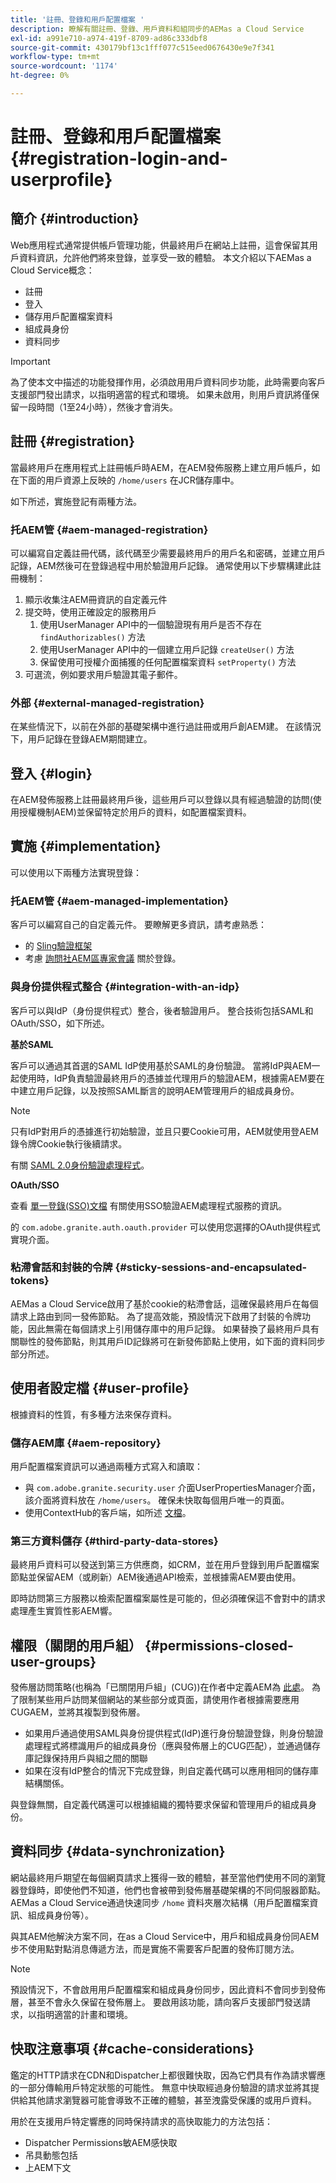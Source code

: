 ```yaml
---
title: '註冊、登錄和用戶配置檔案 '
description: 瞭解有關註冊、登錄、用戶資料和組同步的AEMas a Cloud Service
exl-id: a991e710-a974-419f-8709-ad86c333dbf8
source-git-commit: 430179bf13c1fff077c515eed0676430e9e7f341
workflow-type: tm+mt
source-wordcount: '1174'
ht-degree: 0%

---
```


# 註冊、登錄和用戶配置檔案 {#registration-login-and-userprofile}

## 簡介 {#introduction}

Web應用程式通常提供帳戶管理功能，供最終用戶在網站上註冊，這會保留其用戶資料資訊，允許他們將來登錄，並享受一致的體驗。 本文介紹以下AEMas a Cloud Service概念：

* 註冊
* 登入
* 儲存用戶配置檔案資料
* 組成員身份
* 資料同步

>[!IMPORTANT]
>
>為了使本文中描述的功能發揮作用，必須啟用用戶資料同步功能，此時需要向客戶支援部門發出請求，以指明適當的程式和環境。 如果未啟用，則用戶資訊將僅保留一段時間（1至24小時），然後才會消失。

## 註冊 {#registration}

當最終用戶在應用程式上註冊帳戶時AEM，在AEM發佈服務上建立用戶帳戶，如在下面的用戶資源上反映的 `/home/users` 在JCR儲存庫中。

如下所述，實施登記有兩種方法。

### 托AEM管 {#aem-managed-registration}

可以編寫自定義註冊代碼，該代碼至少需要最終用戶的用戶名和密碼，並建立用戶記錄，AEM然後可在登錄過程中用於驗證用戶記錄。 通常使用以下步驟構建此註冊機制：

1. 顯示收集注AEM冊資訊的自定義元件
1. 提交時，使用正確設定的服務用戶
   1. 使用UserManager API中的一個驗證現有用戶是否不存在 `findAuthorizables()` 方法
   1. 使用UserManager API中的一個建立用戶記錄 `createUser()` 方法
   1. 保留使用可授權介面捕獲的任何配置檔案資料 `setProperty()` 方法
1. 可選流，例如要求用戶驗證其電子郵件。

### 外部 {#external-managed-registration}

在某些情況下，以前在外部的基礎架構中進行過註冊或用戶創AEM建。 在該情況下，用戶記錄在登錄AEM期間建立。

## 登入 {#login}

在AEM發佈服務上註冊最終用戶後，這些用戶可以登錄以具有經過驗證的訪問(使用授權機制AEM)並保留特定於用戶的資料，如配置檔案資料。

## 實施 {#implementation}

可以使用以下兩種方法實現登錄：

### 托AEM管 {#aem-managed-implementation}

客戶可以編寫自己的自定義元件。 要瞭解更多資訊，請考慮熟悉：

* 的 [Sling驗證框架](https://sling.apache.org/documentation/the-sling-engine/authentication/authentication-framework.html)
* 考慮 [詢問社AEM區專家會議](https://bit.ly/ATACEFeb15) 關於登錄。

### 與身份提供程式整合 {#integration-with-an-idp}

客戶可以與IdP（身份提供程式）整合，後者驗證用戶。 整合技術包括SAML和OAuth/SSO，如下所述。

**基於SAML**

客戶可以通過其首選的SAML IdP使用基於SAML的身份驗證。 當將IdP與AEM一起使用時，IdP負責驗證最終用戶的憑據並代理用戶的驗證AEM，根據需AEM要在中建立用戶記錄，以及按照SAML斷言的說明AEM管理用戶的組成員身份。

>[!NOTE]
>
>只有IdP對用戶的憑據進行初始驗證，並且只要Cookie可用，AEM就使用登AEM錄令牌Cookie執行後續請求。

有關 [SAML 2.0身份驗證處理程式](https://experienceleague.adobe.com/docs/experience-manager-learn/cloud-service/authentication/saml-2-0.html)。

**OAuth/SSO**

查看 [單一登錄(SSO)文檔](https://experienceleague.adobe.com/docs/experience-manager-65/deploying/configuring/single-sign-on.html) 有關使用SSO驗證AEM處理程式服務的資訊。

的 `com.adobe.granite.auth.oauth.provider` 可以使用您選擇的OAuth提供程式實現介面。

### 粘滯會話和封裝的令牌 {#sticky-sessions-and-encapsulated-tokens}

AEMas a Cloud Service啟用了基於cookie的粘滯會話，這確保最終用戶在每個請求上路由到同一發佈節點。 為了提高效能，預設情況下啟用了封裝的令牌功能，因此無需在每個請求上引用儲存庫中的用戶記錄。 如果替換了最終用戶具有關聯性的發佈節點，則其用戶ID記錄將可在新發佈節點上使用，如下面的資料同步部分所述。

## 使用者設定檔 {#user-profile}

根據資料的性質，有多種方法來保存資料。

### 儲存AEM庫 {#aem-repository}

用戶配置檔案資訊可以通過兩種方式寫入和讀取：

* 與 `com.adobe.granite.security.user` 介面UserPropertiesManager介面，該介面將資料放在 `/home/users`。 確保未快取每個用戶唯一的頁面。
* 使用ContextHub的客戶端，如所述 [文檔](https://experienceleague.adobe.com/docs/experience-manager-cloud-service/implementing/personalization/contexthub.html?lang=en#personalization)。

### 第三方資料儲存 {#third-party-data-stores}

最終用戶資料可以發送到第三方供應商，如CRM，並在用戶登錄到用戶配置檔案節點並保留AEM（或刷新）AEM後通過API檢索，並根據需AEM要由使用。

即時訪問第三方服務以檢索配置檔案屬性是可能的，但必須確保這不會對中的請求處理產生實質性影AEM響。

## 權限（關閉的用戶組） {#permissions-closed-user-groups}

發佈層訪問策略(也稱為「已關閉用戶組」(CUG))在作者中定義AEM為 [此處](https://experienceleague.adobe.com/docs/experience-manager-65/administering/security/cug.html?lang=en#applying-your-closed-user-group-to-content-pages)。 為了限制某些用戶訪問某個網站的某些部分或頁面，請使用作者根據需要應用CUGAEM，並將其複製到發佈層。

* 如果用戶通過使用SAML與身份提供程式(IdP)進行身份驗證登錄，則身份驗證處理程式將標識用戶的組成員身份（應與發佈層上的CUG匹配），並通過儲存庫記錄保持用戶與組之間的關聯
* 如果在沒有IdP整合的情況下完成登錄，則自定義代碼可以應用相同的儲存庫結構關係。

與登錄無關，自定義代碼還可以根據組織的獨特要求保留和管理用戶的組成員身份。

## 資料同步 {#data-synchronization}

網站最終用戶期望在每個網頁請求上獲得一致的體驗，甚至當他們使用不同的瀏覽器登錄時，即使他們不知道，他們也會被帶到發佈層基礎架構的不同伺服器節點。 AEMas a Cloud Service通過快速同步 `/home` 資料夾層次結構（用戶配置檔案資訊、組成員身份等）。

與其AEM他解決方案不同，在as a Cloud Service中，用戶和組成員身份同AEM步不使用點對點消息傳遞方法，而是實施不需要客戶配置的發佈訂閱方法。

>[!NOTE]
>
>預設情況下，不會啟用用戶配置檔案和組成員身份同步，因此資料不會同步到發佈層，甚至不會永久保留在發佈層上。 要啟用該功能，請向客戶支援部門發送請求，以指明適當的計畫和環境。

## 快取注意事項 {#cache-considerations}

鑑定的HTTP請求在CDN和Dispatcher上都很難快取，因為它們具有作為請求響應的一部分傳輸用戶特定狀態的可能性。 無意中快取經過身份驗證的請求並將其提供給其他請求瀏覽器可能會導致不正確的體驗，甚至洩露受保護的或用戶資料。

用於在支援用戶特定響應的同時保持請求的高快取能力的方法包括：

* Dispatcher Permissions敏AEM感快取
* 吊具動態包括
* 上AEM下文
